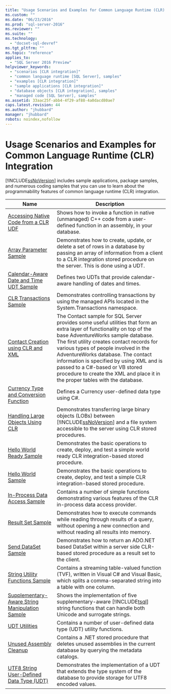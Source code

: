 ```yaml
---
title: "Usage Scenarios and Examples for Common Language Runtime (CLR) Integration | Microsoft Docs"
ms.custom: ""
ms.date: "06/23/2016"
ms.prod: "sql-server-2016"
ms.reviewer: ""
ms.suite: ""
ms.technology: 
  - "docset-sql-devref"
ms.tgt_pltfrm: ""
ms.topic: "reference"
applies_to: 
  - "SQL Server 2016 Preview"
helpviewer_keywords: 
  - "scenarios [CLR integration]"
  - "common language runtime [SQL Server], samples"
  - "examples [CLR integration]"
  - "sample applications [CLR integration]"
  - "database objects [CLR integration], samples"
  - "managed code [SQL Server], samples"
ms.assetid: 33aac25f-abb4-4f29-af88-4a0dacd80ae7
caps.latest.revision: 44
ms.author: "jhubbard"
manager: "jhubbard"
robots: noindex,nofollow
---
```

# Usage Scenarios and Examples for Common Language Runtime (CLR) Integration
  [!INCLUDE[ssNoVersion](../a9notintoc/includes/ssnoversion-md.md)] includes sample applications, package samples, and numerous coding samples that you can use to learn about the programmability features of common language runtime (CLR) integration.  
  
|Name|Description|  
|----------|-----------------|  
|[Accessing Native Code from a CLR UDF](../a9retired/accessing-native-code-from-a-clr-udf.md)|Shows how to invoke a function in native (unmanaged) C++ code from a user-defined function in an assembly, in your database.|  
|[Array Parameter Sample](../a9retired/array-parameter-sample.md)|Demonstrates how to create, update, or delete a set of rows in a database by passing an array of information from a client to a CLR integration stored procedure on the server. This is done using a UDT.|  
|[Calendar-Aware Date and Time UDT Sample](../a9retired/calendar-aware-date-and-time-udt-sample.md)|Defines two UDTs that provide calendar-aware handling of dates and times.|  
|[CLR Transactions Sample](../a9retired/clr-transactions-sample.md)|Demonstrates controlling transactions by using the managed APIs located in the System.Transactions namespace.|  
|[Contact Creation using CLR and XML](../a9retired/contact-creation-using-clr-and-xml.md)|The Contact sample for SQL Server provides some useful utilities that form an extra layer of functionality on top of the base AdventureWorks sample database. The first utility creates contact records for various types of people involved in the AdventureWorks database. The contact information is specified by using XML and is passed to a C#-based or VB stored procedure to create the XML and place it in the proper tables with the database.|  
|[Currency Type and Conversion Function](../a9retired/currency-type-and-conversion-function.md)|Defines a Currency user-defined data type using C#.|  
|[Handling Large Objects Using CLR](../a9retired/handling-large-objects-using-clr.md)|Demonstrates transferring large binary objects (LOBs) between [!INCLUDE[ssNoVersion](../a9notintoc/includes/ssnoversion-md.md)] and a file system accessible to the server using CLR stored procedures.|  
|[Hello World Ready Sample](../a9retired/hello-world-ready-sample.md)|Demonstrates the basic operations to create, deploy, and test a simple world ready CLR integration-based stored procedure.|  
|[Hello World Sample](../a9retired/hello-world-sample.md)|Demonstrates the basic operations to create, deploy, and test a simple CLR integration-based stored procedure.|  
|[In-Process Data Access Sample](../a9retired/in-process-data-access-sample.md)|Contains a number of simple functions demonstrating various features of the CLR in-process data access provider.|  
|[Result Set Sample](../a9retired/result-set-sample.md)|Demonstrates how to execute commands while reading through results of a query, without opening a new connection and without reading all results into memory.|  
|[Send DataSet Sample](../a9retired/send-dataset-sample.md)|Demonstrates how to return an ADO.NET based DataSet within a server side CLR-based stored procedure as a result set to the client.|  
|[String Utility Functions Sample](../a9retired/string-utility-functions-sample.md)|Contains a streaming table-valued function (TVF), written in Visual C# and Visual Basic, which splits a comma-separated string into a table with one column.|  
|[Supplementary-Aware String Manipulation Sample](../a9retired/supplementary-aware-string-manipulation-sample.md)|Shows the implementation of five supplementary-aware [!INCLUDE[tsql](../a9notintoc/includes/tsql-md.md)] string functions that can handle both Unicode and surrogate strings.|  
|[UDT Utilities](../a9retired/udt-utilities.md)|Contains a number of user-defined data type (UDT) utility functions.|  
|[Unused Assembly Cleanup](../a9retired/unused-assembly-cleanup.md)|Contains a .NET stored procedure that deletes unused assemblies in the current database by querying the metadata catalogs.|  
|[UTF8 String User-Defined Data Type &#40;UDT&#41;](../a9retired/utf8-string-user-defined-data-type-udt.md)|Demonstrates the implementation of a UDT that extends the type system of the database to provide storage for UTF8 encoded values.|  
  
  